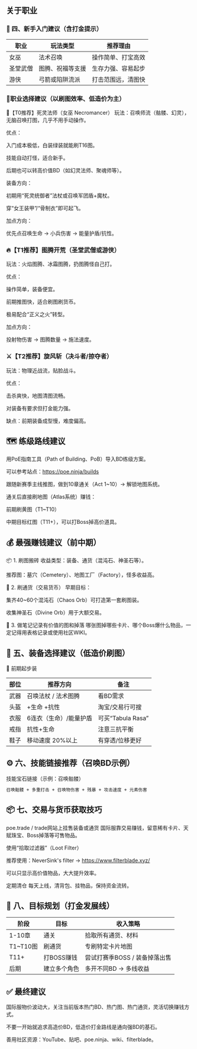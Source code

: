 ## 关于职业 

### 📘 四、新手入门建议（含打金提示）
| 职业     | 玩法类型         | 推荐理由           |
| -------- | ---------------- | ------------------ |
| 女巫     | 法术召唤         | 操作简单、打宝高效 |
| 圣堂武僧 | 图腾、祝福等支援 | 生存力强、容易起步 |
| 游侠     | 弓箭或陷阱流派   | 打击范围远，清图快 |



### 🧙职业选择建议（以刷图效率、低造价为主）
🌟【T0推荐】死灵法师（女巫 Necromancer）
玩法：召唤师流（骷髅、幻灵），无脑召唤打图，几乎不用手动操作。

优点：

入门成本极低，白装绿装就能刷T16图。

技能自动打怪，适合新手。

后期也可以转高价值BD（如幻灵法师、聚魂师等）。

装备方向：

初期用“死灵统御者”法杖或召唤军团盾+魔杖。

穿“女王装甲”/“骨制衣”即可起飞。

加点方向：

优先点召唤生命 → 小兵伤害 → 能量护盾/抗性。


### 🔥【T1推荐】图腾开荒（圣堂武僧或游侠）
玩法：火焰图腾、冰霜图腾，扔图腾怪自己打。

优点：

操作简单，装备便宜。

前期推图快，适合刷图刷货币。

极易配合“正义之火”转型。

加点方向：

投射物伤害 → 图腾数量 → 施法速度。

### ⚔️【T2推荐】旋风斩（决斗者/掠夺者）
玩法：物理近战流，贴脸战斗。

优点：

击杀爽快，地图清图流畅。

对装备有要求但打金能力强。

缺点：前期装备成型慢，难度偏高。



## 🗺️ 练级路线建议

用PoE指南工具（Path of Building、PoB）导入BD练级方案。

可以参考站点：https://poe.ninja/builds

跟随新赛季主线推图，做到10章通关（Act 1~10）→ 解锁地图系统。

通关后直接刷地图（Atlas系统）赚钱：

前期刷黄图（T1~T10）

中期目标红图（T11+），可以打Boss掉高价道具。


## 💰 最强赚钱建议（前中期）
📦 1. 刷图搬砖
收益类型：装备、通货（混沌石、神圣石等）。

推荐图：墓穴（Cemetery）、地图工厂（Factory），怪多收益高。

💎 2. 刷通货（交易货币）
早期目标：

集齐40~60个混沌石（Chaos Orb）可打造第一套刷图装。

收集神圣石（Divine Orb）用于大额交易。

📖 3. 做笔记记录有价值的图和掉落
哪张图掉哪些卡片、哪个Boss爆什么物品，一定记得用表格记录或使用社区WIKI。

## 🎒 五、装备选择建议（低造价刷图）

🧱 前期起步装 

| 部位 | 推荐方向               | 备注              |
| ---- | ---------------------- | ----------------- |
| 武器 | 召唤法杖 / 法术图腾    | 看BD需求          |
| 头盔 | +生命 +抗性            | 淘宝/交易行可搜   |
| 衣服 | 6连衣（生命）/能量护盾 | 可买“Tabula Rasa” |
| 戒指 | 抗性+生命              | 注意三抗平衡      |
| 鞋子 | 移动速度 20%以上       | 有穿透/位移更好   |


## ⚙️ 六、技能链接推荐（召唤BD示例）
技能宝石链接（示例：召唤骷髅）

```bash
召唤骷髅 + 多重打击 + 召唤物伤害 + 残暴 + 攻击速度 + 元素伤害

```

## 📦 七、交易与货币获取技巧
poe.trade / trade网站上挂售装备或通货
国际服靠交易赚钱，留意稀有卡片、天赋珠宝、Boss掉落等可售物品。

使用“拾取过滤器”（Loot Filter）

推荐使用：NeverSink's filter → https://www.filterblade.xyz/

可以只显示高价值物品，大大提升效率。

定期清仓
每天上线，清背包、挂物品，保持资金流转。


## 🏁 八、目标规划（打金发展线）

| 阶段      | 目标         | 收入策略                      |
| --------- | ------------ | ----------------------------- |
| 1-10章    | 通关         | 拾取所有通货、材料            |
| T1\~T10图 | 刷通货       | 专刷特定卡片地图              |
| T11+      | 打BOSS赚钱   | 尝试打赛季BOSS / 装备掉落出售 |
| 后期      | 建立多个角色 | 多开不同BD → 多线收益         |


## ✅ 最终建议
国际服物价波动大，关注当前版本热门BD、热门图、热门通货，灵活切换赚钱方式。

不要一开始就追求高造价BD，低造价打金路线是通向强BD的基石。

善用社区资源：YouTube、贴吧、poe.ninja、wiki、filterblade。


